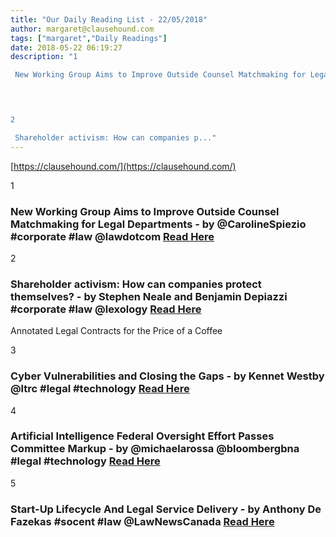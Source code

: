 ```yaml
---
title: "Our Daily Reading List - 22/05/2018"
author: margaret@clausehound.com
tags: ["margaret","Daily Readings"]
date: 2018-05-22 06:19:27
description: "1

 New Working Group Aims to Improve Outside Counsel Matchmaking for Legal Departments - by @CarolineSpiezio #corporate #law @lawdotcom Read Here

 


2

 Shareholder activism: How can companies p..."
---
```


[https://clausehound.com/](https://clausehound.com/)

1

###  New Working Group Aims to Improve Outside Counsel Matchmaking for Legal Departments - by @CarolineSpiezio #corporate #law @lawdotcom [Read Here](https://www.law.com/corpcounsel/2018/05/07/new-working-group-aims-to-improve-outside-counsel-matchmaking-for-legal-departments/)

 

2

###  Shareholder activism: How can companies protect themselves? - by Stephen Neale and Benjamin Depiazzi #corporate #law @lexology [Read Here](https://www.lexology.com/library/detail.aspx?g=cafa898d-7a7e-41ba-b09c-a43e10d76012)

Annotated Legal Contracts
for the Price of a Coffee

3

###  Cyber Vulnerabilities and Closing the Gaps - by Kennet Westby @ltrc #legal #technology [Read Here](http://www.lawtechnologytoday.org/2018/05/cyber-vulnerabilities-and-closing-the-gaps/)

 

4

###  Artificial Intelligence Federal Oversight Effort Passes Committee Markup - by @michaelarossa @bloombergbna #legal #technology [Read Here](hhttps://www.bna.com/artificial-intelligence-federal-n73014475836/)

 

5

###  Start-Up Lifecycle And Legal Service Delivery - by Anthony De Fazekas #socent #law @LawNewsCanada [Read Here](http://www.mondaq.com/canada/x/697802/Shareholders/Startup+lifecycle+and+legal+service+delivery)

 